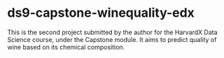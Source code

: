 # ds9-capstone-winequality-edx 
This is the second project submitted by the author for the HarvardX Data Science course, under the Capstone module. It aims to predict quality of wine based on its chemical composition.